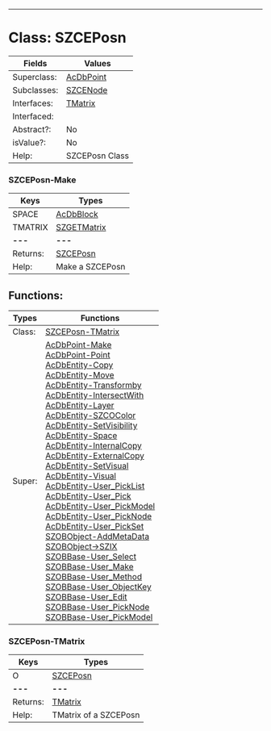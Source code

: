 ---------

# Class:	SZCEPosn

| Fields | Values |
| --------- | --------- |
| Superclass: | [AcDbPoint](AcDbPoint.html) |
| Subclasses: | [SZCENode](SZCENode.html) |
| Interfaces: | [TMatrix](TMatrix.html) |
| Interfaced: |  |
| Abstract?: | No |
| isValue?: | No |
| Help: | SZCEPosn Class |

### SZCEPosn-Make

| Keys | Types |
| --------- | --------- |
| SPACE | [AcDbBlock](AcDbBlock.html) |
| TMATRIX | [SZGETMatrix](SZGETMatrix.html) |
| **---** | **---** |
| Returns: | [SZCEPosn](SZCEPosn.html) |
| Help: | Make a SZCEPosn |


## Functions:

| Types | Functions |
| --------- | --------- |
| Class: | [SZCEPosn-TMatrix](#SZCEPosn-TMatrix) |
| Super: | [AcDbPoint-Make](AcDbPoint.html) <br> [AcDbPoint-Point](AcDbPoint.html) <br> [AcDbEntity-Copy](AcDbEntity.html) <br> [AcDbEntity-Move](AcDbEntity.html) <br> [AcDbEntity-Transformby](AcDbEntity.html) <br> [AcDbEntity-IntersectWith](AcDbEntity.html) <br> [AcDbEntity-Layer](AcDbEntity.html) <br> [AcDbEntity-SZCOColor](AcDbEntity.html) <br> [AcDbEntity-SetVisibility](AcDbEntity.html) <br> [AcDbEntity-Space](AcDbEntity.html) <br> [AcDbEntity-InternalCopy](AcDbEntity.html) <br> [AcDbEntity-ExternalCopy](AcDbEntity.html) <br> [AcDbEntity-SetVisual](AcDbEntity.html) <br> [AcDbEntity-Visual](AcDbEntity.html) <br> [AcDbEntity-User_PickList](AcDbEntity.html) <br> [AcDbEntity-User_Pick](AcDbEntity.html) <br> [AcDbEntity-User_PickModel](AcDbEntity.html) <br> [AcDbEntity-User_PickNode](AcDbEntity.html) <br> [AcDbEntity-User_PickSet](AcDbEntity.html) <br> [SZOBObject-AddMetaData](SZOBObject.html) <br> [SZOBObject->SZIX](SZOBObject.html) <br> [SZOBBase-User_Select](SZOBBase.html) <br> [SZOBBase-User_Make](SZOBBase.html) <br> [SZOBBase-User_Method](SZOBBase.html) <br> [SZOBBase-User_ObjectKey](SZOBBase.html) <br> [SZOBBase-User_Edit](SZOBBase.html) <br> [SZOBBase-User_PickNode](SZOBBase.html) <br> [SZOBBase-User_PickModel](SZOBBase.html) |


### SZCEPosn-TMatrix

| Keys | Types |
| --------- | --------- |
| O | [SZCEPosn](SZCEPosn.html) |
| **---** | **---** |
| Returns: | [TMatrix](TMatrix.html) |
| Help: | TMatrix of a SZCEPosn |

